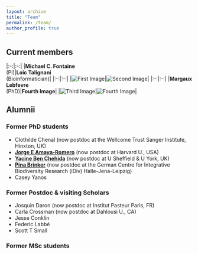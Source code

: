 ```yaml
---
layout: archive
title: "Team"
permalink: /team/
author_profile: true
---
```


## Current members

|:-:|:-:|
|**Michael C. Fontaine** <br> (PI)|**Loic Talignani** <br> (Bioinformatician)|
|:-:|:-:|
|![First Image]()|![Second Image]()|
|:-:|:-:|
|**Margaux Lebfevre** <br> (PhD)|**Fourth Image**|
|![Third Image]()|![Fourth Image]()|

## Alumnii
### Former PhD students
- Clothilde Chenal (now postdoc at the Wellcome Trust Sanger Institute, Hinxton, UK)  
- [**Jorge E Amaya-Romero**](https://www.hsph.harvard.edu/profile/jorge-amaya-romero/) (now postdoc at Harvard U., USA)  
- [**Yacine Ben Chehida**](https://nadeau-lab.sites.sheffield.ac.uk/people) (now postdoc at U Sheffield & U York, UK)
- [**Pina Brinker**](https://www.zoologie.uni-halle.de/allgemeine_zoologie/staff/p_brinker/) (now postdoc at the German Centre for Integrative Biodiversity Research (iDiv) Halle-Jena-Leipzig)
- Casey Yanos

### Former Postdoc & visiting Scholars
- Josquin Daron (now postdoc at Institut Pasteur Paris, FR)
- Carla Crossman (now postdoc at Dahlousi U., CA)
- Jesse Conklin
- Federic Labbé
- Scott T Small

### Former MSc students

